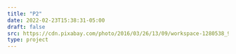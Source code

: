 ```yaml
---
title: "P2"
date: 2022-02-23T15:38:31-05:00
draft: false
src: https://cdn.pixabay.com/photo/2016/03/26/13/09/workspace-1280538_960_720.jpg
type: project
---
```

